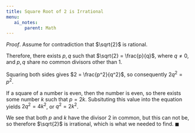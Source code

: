 ```yaml
---
title: Square Root of 2 is Irrational
menu:
   ai_notes:
       parent: Math
---
```


*Proof*. Assume for contradiction that $\sqrt{2}$ is rational.

Therefore, there exists $p, q$ such that $\sqrt{2} = \frac{p}{q}$, where
$q \neq 0$, and $p, q$ share no common divisors other than 1. 

Squaring both sides gives $2 = \frac{p^2}{q^2}$, so consequently $2q^2 =
p^2$.

If a square of a number is even, then the number is even, so there
exists some number $k$ such that $p=2k$. Subsituting this value into the
equation yields $2q^2 = 4k^2$, or $q^2 = 2k^2$.

We see that both $p$ and $k$ have the divisor 2 in common, but this can
not be, so therefore $\sqrt{2}$ is irrational, which is what we needed
to find. $\blacksquare$


